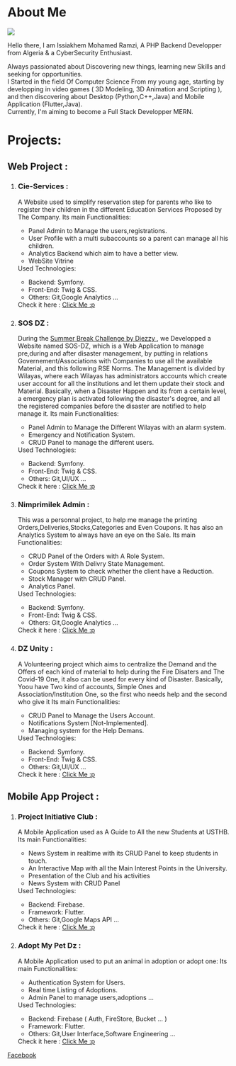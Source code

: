<h1> About Me </h1>
<img src="https://footballqueensland.com.au/wp-content/uploads/2019/02/1902035-Comp-Comp-Logos-Web-Banner-1920x300.jpg">

Hello there, I am Issiakhem Mohamed Ramzi, A PHP Backend Developper from Algeria & a CyberSecurity Enthusiast.

Always passionated about Discovering new things, learning new Skills and seeking for opportunities. <br>
I Started in the field Of Computer Science From my young age, starting by developping in video games ( 3D Modeling, 3D Animation and Scripting ), and then discovering about Desktop (Python,C++,Java) and Mobile Application (Flutter,Java).
<br>
Currently, I'm aiming to become a Full Stack Developper MERN.




<h1 > Projects:  </h1>
 <h2>Web Project : </h2> 
     
 <ol>
 <li>
<h3> Cie-Services : </h3>
  </li>
 A Website used to simplify reservation step for parents who like to register their children in the different Education Services Proposed by The Company.
 Its main Functionalities:
 <ul>
  <li> Panel Admin to Manage the users,registrations. </li>
  <li> User Profile with a multi subaccounts so a parent can manage all his children. </li>
  <li> Analytics Backend which aim to have a better view. </li>
  <li> WebSite Vitrine </li>
 </ul>
 Used Technologies:
 <ul>
  <li> Backend: Symfony. </li>
  <li> Front-End: Twig & CSS. </li>
  <li> Others: Git,Google Analytics ... </li>
 </ul>
 Check it here : <a href="">Click Me :p </a>
</li>

<li>
<h3> SOS DZ : </h3>
  </li>
 During the <a href="https://www.djezzy.dz/summer-break-challenge/"> Summer Break Challenge by Djezzy </a>, we Developped a Website named SOS-DZ, which is a Web Application to manage pre,during and after disaster management, by putting in relations Governement/Associations with Companies to use all the available Material, and this following RSE Norms.
 The Management is divided by Wilayas, where each Wilayas has administrators accounts which create user account for all the institutions and let them update their stock and Material.
 Basically, when a Disaster Happen and its from a certain level, a emergency plan is activated following the disaster's degree, and all the registered companies before the disaster are notified to help manage it.
 Its main Functionalities:
 <ul>
  <li> Panel Admin to Manage the Different Wilayas with an alarm system. </li>
  <li> Emergency and Notification System. </li>
  <li> CRUD Panel to manage the different users. </li>
 </ul>
 Used Technologies:
 <ul>
  <li> Backend: Symfony. </li>
  <li> Front-End: Twig & CSS. </li>
  <li> Others: Git,UI/UX ... </li>
 </ul>
 Check it here : <a href="">Click Me :p </a>
 </li>
 
 <li>
 <h3> Nimprimilek Admin : </h3>
  </li>
  This was a personnal project, to help me manage the printing Orders,Deliveries,Stocks,Categories and Even Coupons.
  It has also an Analytics System to always have an eye on the Sale.
  Its main Functionalities:
 <ul>
  <li> CRUD Panel of the Orders with A Role System. </li>
  <li> Order System With Delivry State Management. </li>
  <li> Coupons System to check whether the client have a Reduction. </li>
  <li> Stock Manager with CRUD Panel. </li>
  <li> Analytics Panel. </li>
 </ul>
 Used Technologies:
 <ul>
  <li> Backend: Symfony. </li>
  <li> Front-End: Twig & CSS. </li>
  <li> Others: Git,Google Analytics ... </li>
 </ul>
 Check it here : <a href="">Click Me :p </a>
 </li>
 
 <li>
  <h3> DZ Unity : </h3>
  </li>
  A Volunteering project which aims to centralize the Demand and the Offers of each kind of material to help during the Fire Disaters and The Covid-19 One, it also can be used for every kind of Disaster.
  Basically, Yoou have Two kind of accounts, Simple Ones and Association/Institution One, so the first who needs help and the second who give it
  Its main Functionalities:
 <ul>
  <li> CRUD Panel to Manage the Users Account. </li>
  <li> Notifications System [Not-Implemented]. </li>
  <li> Managing system for the Help Demans. </li>
 </ul>
 Used Technologies:
 <ul>
  <li> Backend: Symfony. </li>
  <li> Front-End: Twig & CSS. </li>
  <li> Others: Git,UI/UX ... </li>
 </ul>
 Check it here : <a href="">Click Me :p </a>
 </li>
 
</ol>





 
 
 <h2> Mobile App Project : </h2> 
<ol>
 <li>
<h3> Project Initiative Club : </h3>
  </li>
 
A Mobile Application used as A Guide to All the new Students at USTHB.
Its main Functionalities:
 <ul>
  <li> News System in realtime with its CRUD Panel to keep students in touch. </li>
  <li> An Interactive Map with all the Main Interest Points in the University. </li>
  <li> Presentation of the Club and his activities </li>
  <li> News System with CRUD Panel </li>
 </ul>
 Used Technologies:
 <ul>
  <li> Backend: Firebase. </li>
  <li> Framework: Flutter. </li>
  <li> Others: Git,Google Maps API ... </li>
 </ul>
 Check it here : <a href="">Click Me :p </a>



<li> <h3> Adopt My Pet Dz : </h3> </li>
A Mobile Application used to put an animal in adoption or adopt one:
Its main Functionalities:
 <ul>
  <li> Authentication System for Users. </li>
  <li> Real time Listing of Adoptions. </li>
  <li> Admin Panel to manage users,adoptions ... </li>
 </ul>
 Used Technologies:
 <ul>
  <li> Backend: Firebase ( Auth, FireStore, Bucket ... ) </li>
  <li> Framework: Flutter. </li>
  <li> Others: Git,User Interface,Software Engineering ... </li>
 </ul>
 Check it here : <a href="">Click Me :p </a>
</ol>






<a href="facebook.com"> Facebook </a>



